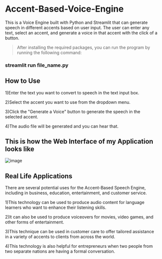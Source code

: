# Accent-Based-Voice-Engine

This is a Voice Engine built with Python and Streamlit that can generate speech in different accents based on user input. The user can enter any text, select an accent, and generate a voice in that accent with the click of a button.

> After installing the required packages, you can run the program by running the following command:

### streamlit run file_name.py


## How to Use
1)Enter the text you want to convert to speech in the text input box.
  
2)Select the accent you want to use from the dropdown menu.
  
3)Click the "Generate a Voice" button to generate the speech in the selected accent.
  
4)The audio file will be generated and you can hear that.

  
## This is how the Web Interface of my Application looks like
![image](https://user-images.githubusercontent.com/110174850/226158906-20a2e84c-5506-4180-b94d-7cb9e69d24b2.png)

## Real Life Applications
  
There are several potential uses for the Accent-Based Speech Engine, including in business,
education, entertainment, and customer service.

1)This technology can be used to produce audio content for language learners who want
to enhance their listening skills.
  
2)It can also be used to produce voiceovers for movies, video games, and other forms of
entertainment.
  
3)This technique can be used in customer care to offer tailored assistance in a variety of
accents to clients from across the world.
  
4)This technology is also helpful for entrepreneurs when two people from two separate
nations are having a formal conversation.
